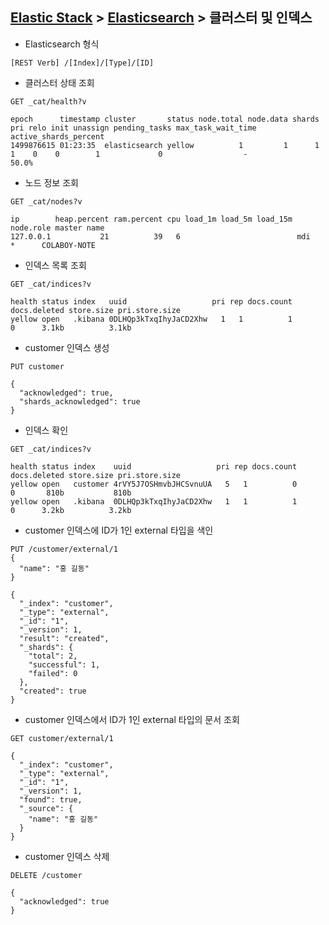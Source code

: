﻿## [Elastic Stack](https://github.com/colaboy2010/ElasticStack/blob/master/README.md) > [Elasticsearch](https://github.com/colaboy2010/ElasticStack/blob/master/Elasticsearch/README.md) > 클러스터 및 인덱스

* Elasticsearch 형식
```
[REST Verb] /[Index]/[Type]/[ID]
```


* 클러스터 상태 조회
```
GET _cat/health?v
```
```
epoch      timestamp cluster       status node.total node.data shards pri relo init unassign pending_tasks max_task_wait_time active_shards_percent
1499876615 01:23:35  elasticsearch yellow          1         1      1   1    0    0        1             0                  -                 50.0%
```

* 노드 정보 조회
```
GET _cat/nodes?v
```
```
ip        heap.percent ram.percent cpu load_1m load_5m load_15m node.role master name
127.0.0.1           21          39   6                          mdi       *      COLABOY-NOTE
```

* 인덱스 목록 조회
```
GET _cat/indices?v
```
```
health status index   uuid                   pri rep docs.count docs.deleted store.size pri.store.size
yellow open   .kibana 0DLHQp3kTxqIhyJaCD2Xhw   1   1          1            0      3.1kb          3.1kb
```

* customer 인덱스 생성
```
PUT customer
```
```
{
  "acknowledged": true,
  "shards_acknowledged": true
}
```

* 인덱스 확인
```
GET _cat/indices?v
```
```
health status index    uuid                   pri rep docs.count docs.deleted store.size pri.store.size
yellow open   customer 4rVY5J7OSHmvbJHCSvnuUA   5   1          0            0       810b           810b
yellow open   .kibana  0DLHQp3kTxqIhyJaCD2Xhw   1   1          1            0      3.2kb          3.2kb
```

* customer 인덱스에 ID가 1인 external 타입을 색인
```
PUT /customer/external/1
{
  "name": "홍 길동"
}
```
```
{
  "_index": "customer",
  "_type": "external",
  "_id": "1",
  "_version": 1,
  "result": "created",
  "_shards": {
    "total": 2,
    "successful": 1,
    "failed": 0
  },
  "created": true
}
```

* customer 인덱스에서 ID가 1인 external 타입의 문서 조회
```
GET customer/external/1
```
```
{
  "_index": "customer",
  "_type": "external",
  "_id": "1",
  "_version": 1,
  "found": true,
  "_source": {
    "name": "홍 길동"
  }
}
```


* customer 인덱스 삭제
```
DELETE /customer
```
```
{
  "acknowledged": true
}
```

